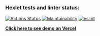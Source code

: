 ### Hexlet tests and linter status:
[![Actions Status](https://github.com/AlmDea/frontend-project-lvl3/workflows/hexlet-check/badge.svg)](https://github.com/AlmDea/frontend-project-lvl3/actions)
[![Maintainability](https://api.codeclimate.com/v1/badges/21c2f93102aad1a87d8d/maintainability)](https://codeclimate.com/github/AlmDea/frontend-project-lvl3/maintainability)
[![eslint](https://github.com/AlmDea/frontend-project-lvl3/actions/workflows/eslint.yml/badge.svg)](https://github.com/AlmDea/frontend-project-lvl3/actions/workflows/eslint.yml)


**[Click here to see demo on Vercel](https://frontend-project-3lvl.vercel.app/)**
